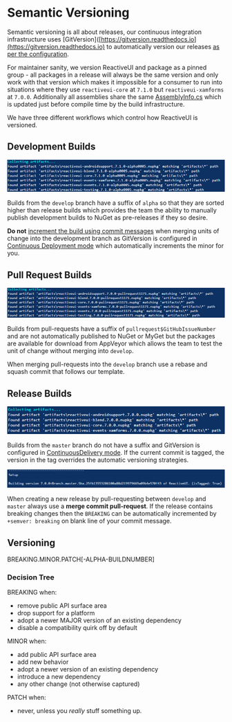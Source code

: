 # Semantic Versioning

Semantic versioning is all about releases, our continuous integration infrastructure uses [GitVersion]([https://gitversion.readthedocs.io](https://gitversion.readthedocs.io) to automatically version our releases [as per the configuration]([https://github.com/reactiveui/ReactiveUI/blob/develop/GitVersion.yml). 

For maintainer sanity, we version ReactiveUI and package as a pinned group - all packages in a release will always be the same version and only work with that version which makes it impossible for a consumer to run into situations where they use `reactiveui-core` at `7.1.0` but `reactiveui-xamforms` at `7.0.0`. Additionally all assemblies share the same [AssemblyInfo.cs](https://github.com/reactiveui/ReactiveUI/blob/develop/src/CommonAssemblyInfo.cs) which is updated just before compile time by the build infrastructure.

We have three different workflows which control how ReactiveUI is versioned.

## Development Builds
![Development suffix](/images/contributing/semver-develop.png)

Builds from the `develop` branch have a suffix of `alpha` so that they are sorted higher than release builds which provides the team the ability to manually publish development builds to NuGet as pre-releases if they so desire.

**Do not** [increment the build using commit messages](https://gitversion.readthedocs.io/en/latest/more-info/version-increments/) when merging units of change into the development branch as GitVersion is configured in [Continuous Deployment mode](https://gitversion.readthedocs.io/en/latest/reference/continuous-deployment/) which automatically increments the minor for you.

## Pull Request Builds
![Pull-request suffix](/images/contributing/semver-pull-request-into-develop.png)

Builds from pull-requests have a suffix of `pullrequest$GitHubIssueNumber` and are not automatically published to NuGet or MyGet but the packages are available for download from AppVeyor which allows the team to test the unit of change without merging into `develop`.

When merging pull-requests into the `develop` branch use a rebase and squash commit that follows our template.

## Release Builds
![Release has no suffix](/images/contributing/semver-master.png)

Builds from the `master` branch do not have a suffix and GitVersion is configured in [ContinuousDelivery mode](https://gitversion.readthedocs.io/en/latest/reference/continuous-delivery). If the current commit is tagged, the version in the tag overrides the automatic versioning strategies.

![Building a tagged release](/images/contributing/building-a-tagged-release.png)

When creating a new release by pull-requesting between `develop` and `master` always use a **merge commit pull-request**. If the release contains breaking changes then the `BREAKING` can be automatically incremented by `+semver: breaking` on blank line of your commit message.

## Versioning

BREAKING.MINOR.PATCH\[-ALPHA-BUILDNUMBER\]

### Decision Tree

BREAKING when:

* remove public API surface area
* drop support for a platform
* adopt a newer MAJOR version of an existing dependency 
* disable a compatibility quirk off by default

MINOR when:

* add public API surface area 
* add new behavior
* adopt a newer version of an existing dependency
* introduce a new dependency 
* any other change \(not otherwise captured\)

PATCH when:

* never, unless you _really_ stuff something up.
